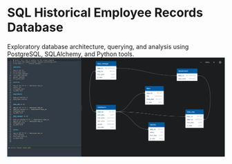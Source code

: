 # SQL Historical Employee Records Database
Exploratory database architecture, querying, and analysis using PostgreSQL, SQLAlchemy, and Python tools.
![Schema](https://github.com/shujams/SQL-Challenge/blob/master/EmployeeSQL/schema.PNG)
